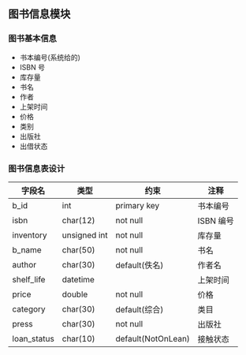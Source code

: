 ## 图书信息模块

### 图书基本信息

- 书本编号(系统给的)
- ISBN 号
- 库存量
- 书名
- 作者
- 上架时间
- 价格
- 类别
- 出版社
- 出借状态

### 图书信息表设计

| 字段名      | 类型         | 约束               | 注释      |
| ----------- | ------------ | ------------------ | --------- |
| b_id        | int          | primary key        | 书本编号  |
| isbn        | char(12)     | not null           | ISBN 编号 |
| inventory   | unsigned int | not null           | 库存量    |
| b_name      | char(50)     | not null           | 书名      |
| author      | char(30)     | default(佚名)      | 作者名    |
| shelf_life  | datetime     |                    | 上架时间  |
| price       | double       | not null           | 价格      |
| category    | char(30)     | default(综合)      | 类目      |
| press       | char(30)     | not null           | 出版社    |
| loan_status | char(10)     | default(NotOnLean) | 接触状态  |
